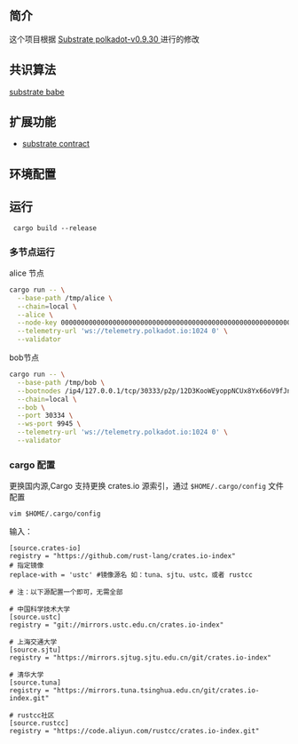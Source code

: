 ## 简介
这个项目根据 [Substrate polkadot-v0.9.30 ](https://github.com/paritytech/substrate) 进行的修改

## 共识算法

[substrate babe](https://github.com/paritytech/substrate/tree/master/frame/babe)

## 扩展功能

- [substrate contract](https://github.com/paritytech/substrate/tree/master/frame/babe)

## 环境配置



## 运行

```shell
 cargo build --release
````
### 多节点运行
alice 节点
```bash
cargo run -- \
  --base-path /tmp/alice \
  --chain=local \
  --alice \
  --node-key 0000000000000000000000000000000000000000000000000000000000000001 \
  --telemetry-url 'ws://telemetry.polkadot.io:1024 0' \
  --validator
```
bob节点
```bash
cargo run -- \
  --base-path /tmp/bob \
  --bootnodes /ip4/127.0.0.1/tcp/30333/p2p/12D3KooWEyoppNCUx8Yx66oV9fJnriXwCcXwDDUA2kj6vnc6iDEp \
  --chain=local \
  --bob \
  --port 30334 \
  --ws-port 9945 \
  --telemetry-url 'ws://telemetry.polkadot.io:1024 0' \
  --validator
```

### cargo 配置

更换国内源,Cargo 支持更换 crates.io 源索引，通过 `$HOME/.cargo/config` 文件配置
```shell
vim $HOME/.cargo/config
```
输入：
```shell
[source.crates-io]
registry = "https://github.com/rust-lang/crates.io-index"
# 指定镜像
replace-with = 'ustc' #镜像源名 如：tuna、sjtu、ustc，或者 rustcc

# 注：以下源配置一个即可，无需全部

# 中国科学技术大学
[source.ustc]
registry = "git://mirrors.ustc.edu.cn/crates.io-index"

# 上海交通大学
[source.sjtu]
registry = "https://mirrors.sjtug.sjtu.edu.cn/git/crates.io-index"

# 清华大学
[source.tuna]
registry = "https://mirrors.tuna.tsinghua.edu.cn/git/crates.io-index.git"

# rustcc社区
[source.rustcc]
registry = "https://code.aliyun.com/rustcc/crates.io-index.git"
```